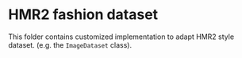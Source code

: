# HMR2 fashion dataset

This folder contains customized implementation to adapt HMR2 style dataset. (e.g. the `ImageDataset` class).